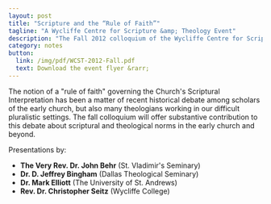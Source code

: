 ```yaml
---
layout: post
title: "Scripture and the “Rule of Faith”"
tagline: "A Wycliffe Centre for Scripture &amp; Theology Event"
description: "The Fall 2012 colloquium of the Wycliffe Centre for Scripture &amp; Theology."
category: notes
button:
  link: /img/pdf/WCST-2012-Fall.pdf
  text: Download the event flyer &rarr;
---
```


The notion of a "rule of faith" governing the Church's Scriptural Interpretation has been a matter of recent historical debate among scholars of the early church, but also many theologians working in our difficult pluralistic settings. The fall colloquium will offer substantive contribution to this debate about scriptural and theological norms in the early church and beyond.

Presentations by:

* **The Very Rev. Dr. John Behr** (St. Vladimir's Seminary)
* **Dr. D. Jeffrey Bingham** (Dallas Theological Seminary)
* **Dr. Mark Elliott** (The University of St. Andrews)
* **Rev. Dr. Christopher Seitz** (Wycliffe College)